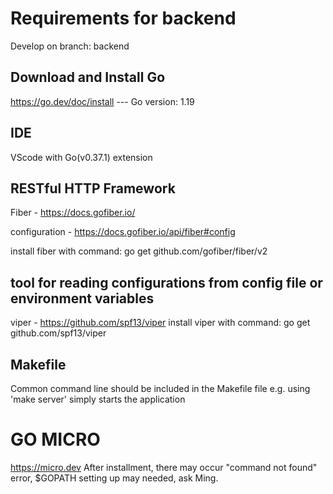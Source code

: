 # Requirements for backend

Develop on branch: backend

## Download and Install Go

https://go.dev/doc/install --- Go version: 1.19

## IDE

VScode with Go(v0.37.1) extension

## RESTful HTTP Framework

Fiber - https://docs.gofiber.io/

configuration - https://docs.gofiber.io/api/fiber#config

install fiber with command: go get github.com/gofiber/fiber/v2

## tool for reading configurations from config file or environment variables

viper - https://github.com/spf13/viper
install viper with command: go get github.com/spf13/viper

## Makefile

Common command line should be included in the Makefile file
e.g. using 'make server' simply starts the application

# GO MICRO

https://micro.dev
After installment, there may occur "command not found" error, $GOPATH setting up may needed, ask Ming.
